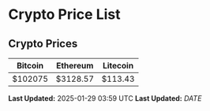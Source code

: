 # Crypto Price List

## Crypto Prices
| Bitcoin | Ethereum | Litecoin |
| ------- | -------- | -------- |
| $102075 | $3128.57 | $113.43 |
**Last Updated:** 2025-01-29 03:59 UTC
**Last Updated:** $DATE$
